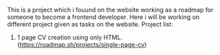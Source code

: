 This is a project which i fouund on the website working as a roadmap for someone to become a frontend developer. Here i will be working on different project given as tasks on the website.
Project list:
1. 1 page CV creation using only HTML. (https://roadmap.sh/projects/single-page-cv)
